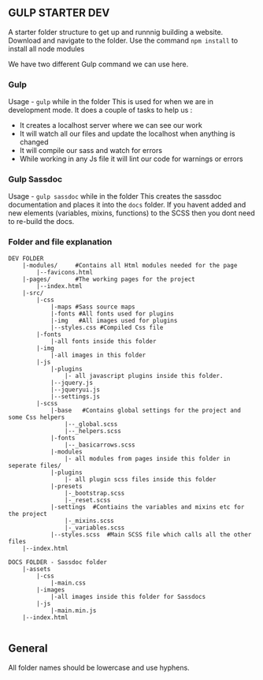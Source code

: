 ## GULP STARTER DEV
A starter folder structure to get up and runnnig building a website.
Download and navigate to the folder.
Use the command `npm install` to install all node modules

We have two different Gulp command we can use here.
### Gulp
Usage -  `gulp` while in the folder
This is used for when we are in development mode.
It does a couple of tasks to help us : 
* It creates a localhost server where we can see our work
* It will watch all our files and update the localhost when anything is changed
* It will compile our sass and watch for errors
* While working in any Js file it will lint our code for warnings or errors

### Gulp Sassdoc
Usage -  `gulp sassdoc` while in the folder
This creates the sassdoc documentation and places it into the `docs` folder.
If you havent added and new elements (variables, mixins, functions) to the SCSS then you dont need to re-build the docs.


### Folder and file explanation
```
DEV FOLDER
	|-modules/     #Contains all Html modules needed for the page
		|--favicons.html
	|-pages/       #The working pages for the project
		|--index.html
	|-src/
		|-css
			|-maps #Sass source maps
			|-fonts #All fonts used for plugins
			|-img   #All images used for plugins
			|--styles.css #Compiled Css file
		|-fonts
			|-all fonts inside this folder
		|-img
			|-all images in this folder
		|-js
			|-plugins
				|- all javascript plugins inside this folder.
			|--jquery.js
			|--jqueryui.js
			|--settings.js
		|-scss
			|-base   #Contains global settings for the project and some Css helpers
				|--_global.scss
				|--_helpers.scss
			|-fonts
				|--_basicarrows.scss
			|-modules
				|- all modules from pages inside this folder in seperate files/
			|-plugins
				|- all plugin scss files inside this folder
			|-presets
				|-_bootstrap.scss
				|-_reset.scss
			|-settings  #Contiains the variables and mixins etc for the project
				|-_mixins.scss
				|-_variables.scss
			|--styles.scss  #Main SCSS file which calls all the other files
	|--index.html

DOCS FOLDER - Sassdoc folder
	|-assets
		|-css
			|-main.css
		|-images
			|-all images inside this folder for Sassdocs
		|-js
			|-main.min.js
	|--index.html
	
```

## General
All folder names should be lowercase and use hyphens.

